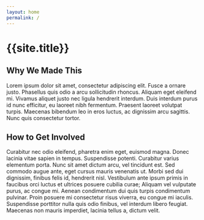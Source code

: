 ```yaml
---
layout: home
permalink: /
---
```


# {{site.title}}

## Why We Made This
Lorem ipsum dolor sit amet, consectetur adipiscing elit. Fusce a ornare justo. Phasellus quis odio a arcu sollicitudin rhoncus. Aliquam eget eleifend mi. Vivamus aliquet justo nec ligula hendrerit interdum. Duis interdum purus id nunc efficitur, eu laoreet nibh fermentum. Praesent laoreet volutpat turpis. Maecenas bibendum leo in eros luctus, ac dignissim arcu sagittis. Nunc quis consectetur tortor.

## How to Get Involved
Curabitur nec odio eleifend, pharetra enim eget, euismod magna. Donec lacinia vitae sapien in tempus. Suspendisse potenti. Curabitur varius elementum porta. Nunc sit amet dictum arcu, vel tincidunt est. Sed commodo augue ante, eget cursus mauris venenatis ut. Morbi sed dui dignissim, finibus felis id, hendrerit nisl. Vestibulum ante ipsum primis in faucibus orci luctus et ultrices posuere cubilia curae; Aliquam vel vulputate purus, ac congue mi. Aenean condimentum dui quis turpis condimentum pulvinar. Proin posuere mi consectetur risus viverra, eu congue mi iaculis. Suspendisse porttitor nulla quis odio finibus, vel interdum libero feugiat. Maecenas non mauris imperdiet, lacinia tellus a, dictum velit.